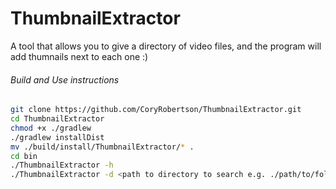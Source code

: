 # ThumbnailExtractor
A tool that allows you to give a directory of video files, and the program will add thumnails next to each one :)

###### Build and Use instructions
```bash
git clone https://github.com/CoryRobertson/ThumbnailExtractor.git
cd ThumbnailExtractor
chmod +x ./gradlew
./gradlew installDist
mv ./build/install/ThumbnailExtractor/* .
cd bin
./ThumbnailExtractor -h
./ThumbnailExtractor -d <path to directory to search e.g. ./path/to/folder/>

```


